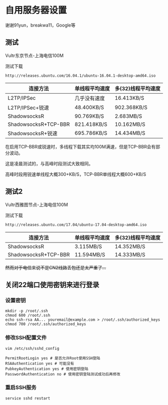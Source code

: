 # 自用服务器设置
谢谢91yun，breakwa11，Google等

## 测试

Vultr东京节点-上海电信100M

测试下载
```
http://releases.ubuntu.com/16.04.1/ubuntu-16.04.1-desktop-amd64.iso
```
连接方法 | 单线程平均速度 | 多(32)线程平均速度
---|---|---
L2TP/IPSec|几乎没有速度|16.413KB/S
L2TP/IPSec+锐速|48.400KB/S|902.368KB/S
ShadowsocksR|90.769KB/S|2.683MB/S
ShadowsocksR+TCP-BBR|821.418KB/S|10.162MB/S
ShadowsocksR+锐速|695.786KB/S|14.434MB/S

在启用TCP-BBR或锐速时，多线程下载其实均100M满速，但是TCP-BBR会有部分波动。

这是凌晨测试的，与高峰时段测试大致相同。

高峰时段用锐速单线程大概300+KB/S，TCP-BBR单线程大概600+KB/S

## 测试2

Vultr西雅图节点-上海电信100M

测试下载
```
http://releases.ubuntu.com/17.04/ubuntu-17.04-desktop-amd64.iso
```
连接方法 | 单线程平均速度 | 多(32)线程平均速度
---|---|---
ShadowsocksR|3.115MB/S|14.352MB/S
ShadowsocksR+TCP-BBR|11.594MB/S|14.333MB/S

~~然而对于电信来说不是CN2线路丢包还是太严重了...~~

## 关闭22端口使用密钥来进行登录
### 设置密钥
```
mkdir -p /root/.ssh
chmod 600 /root/.ssh
echo ssh-rsa AA... youremail@example.com > /root/.ssh/authorized_keys
chmod 700 /root/.ssh/authorized_keys
```
### 修改SSH配置文件
```
vim /etc/ssh/sshd_config
```
```
PermitRootLogin yes # 是否允许Root使用SSH登陆
RSAAuthentication yes # 可能没有
PubkeyAuthentication yes # 使用密钥登陆
PasswordAuthentication no # 使用密钥登陆测试成功后再修改
```
### 重启SSH服务
```
service sshd restart
```
